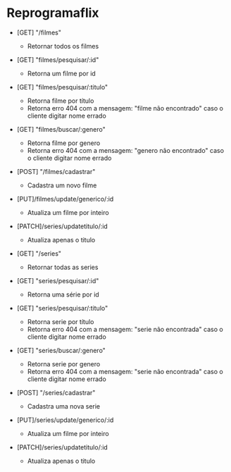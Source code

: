 # Reprogramaflix



- [GET] "/filmes"
    * Retornar todos os filmes
- [GET] "filmes/pesquisar/:id"
    * Retorna um filme por id 
- [GET] "filmes/pesquisar/:titulo"
    * Retorna filme por título
    * Retorna erro 404 com a mensagem: "filme não encontrado" caso o cliente digitar nome errado
- [GET] "filmes/buscar/:genero"
    * Retorna filme por genero
    * Retorna erro 404 com a mensagem: "genero não encontrado" caso o cliente digitar nome errado
- [POST] "/filmes/cadastrar"
    * Cadastra um novo filme 
- [PUT]/filmes/update/generico/:id
    * Atualiza um filme por inteiro
- [PATCH]/series/updatetitulo/:id
    * Atualiza apenas o titulo


- [GET] "/series"
    * Retornar todas as series
- [GET] "series/pesquisar/:id"
    * Retorna uma série por id 
- [GET] "series/pesquisar/:titulo"
    * Retorna serie por título
    * Retorna erro 404 com a mensagem: "serie não encontrada" caso o cliente digitar nome errado
- [GET] "series/buscar/:genero"
    * Retorna serie por genero
    * Retorna erro 404 com a mensagem: "serie não encontrada" caso o cliente digitar nome errado
- [POST] "/series/cadastrar"
    * Cadastra uma nova serie
- [PUT]/series/update/generico/:id
    * Atualiza um filme por inteiro
- [PATCH]/series/updatetitulo/:id
    * Atualiza apenas o titulo